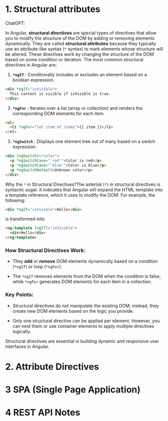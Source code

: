# 1. Structural attributes

ChatGPT: 

In Angular, **structural directives**  are special types of directives that allow you to modify the structure of the DOM by adding or removing elements dynamically. They are called **structural attributes**  because they typically use an attribute-like syntax (`*` syntax) to mark elements whose structure will be altered.
These directives work by changing the structure of the DOM based on some condition or iteration. The most common structural directives in Angular are:
 
1. **`*ngIf`** : Conditionally includes or excludes an element based on a boolean expression.

```html
<div *ngIf="isVisible">
  This content is visible if isVisible is true.
</div>
```
 
2. **`*ngFor`** : Iterates over a list (array or collection) and renders the corresponding DOM elements for each item.

```html
<ul>
  <li *ngFor="let item of items">{{ item }}</li>
</ul>
```
 
3. **`*ngSwitch`** : Displays one element tree out of many based on a switch expression.

```html
<div [ngSwitch]="color">
  <p *ngSwitchCase="'red'">Color is red</p>
  <p *ngSwitchCase="'blue'">Color is blue</p>
  <p *ngSwitchDefault>Unknown color</p>
</div>
```
Why the `*` in Structural Directives?The asterisk (`*`) in structural directives is syntactic sugar. It indicates that Angular will expand the HTML template into a template reference, which it uses to modify the DOM.
For example, the following:


```html
<div *ngIf="isVisible">Hello</div>
```

is transformed into:


```html
<ng-template [ngIf]="isVisible">
  <div>Hello</div>
</ng-template>
```

### How Structural Directives Work: 
 
- They **add**  or **remove**  DOM elements dynamically based on a condition (`*ngIf`) or loop (`*ngFor`).
 
- The `*ngIf` removes elements from the DOM when the condition is false, while `*ngFor` generates DOM elements for each item in a collection.

### Key Points: 

- Structural directives do not manipulate the existing DOM; instead, they create new DOM elements based on the logic you provide.

- Only one structural directive can be applied per element. However, you can nest them or use container elements to apply multiple directives logically.

Structural directives are essential in building dynamic and responsive user interfaces in Angular.


# 2. Attribute Directives





# 3 SPA (Single Page Application)

# 4 REST API Notes